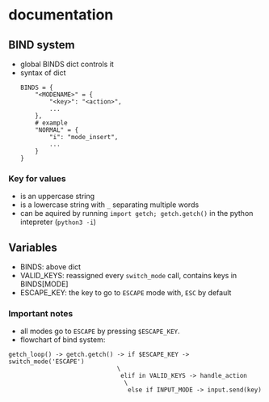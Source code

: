 # documentation

## BIND system
- global BINDS dict controls it
- syntax of dict
    ```python3
    BINDS = {
        "<MODENAME>" = {
            "<key>": "<action>",
            ...
        },
        # example
        "NORMAL" = {
            "i": "mode_insert",
            ...
        }
    }
    ```
### Key for values
- <MODENAME> is an uppercase string
- <action> is a lowercase string with `_` separating multiple words
- <key> can be aquired by running `import getch; getch.getch()` in the python intepreter (`python3 -i`)

## Variables
- BINDS: above dict
- VALID_KEYS: reassigned every `switch_mode` call, contains keys in BINDS[MODE]
- ESCAPE_KEY: the key to go to `ESCAPE` mode with, `ESC` by default

### Important notes
- all modes go to `ESCAPE` by pressing `$ESCAPE_KEY`.
- flowchart of bind system:
```
getch_loop() -> getch.getch() -> if $ESCAPE_KEY -> switch_mode('ESCAPE')
                              \
                               elif in VALID_KEYS -> handle_action
                                \ 
                                 else if INPUT_MODE -> input.send(key)
```

```
